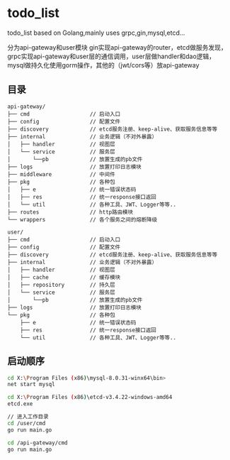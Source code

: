 # todo_list
todo_list based on Golang,mainly uses grpc,gin,mysql,etcd...

分为api-gateway和user模块
gin实现api-gateway的router，etcd做服务发现，grpc实现api-gateway和user层的通信调用，user层做handler和dao逻辑，mysql做持久化使用gorm操作，其他的（jwt/cors等）放api-gateway

## 目录

```
api-gateway/
├── cmd                   // 启动入口
├── config                // 配置文件
├── discovery             // etcd服务注册、keep-alive、获取服务信息等等
├── internal              // 业务逻辑（不对外暴露）
│   ├── handler           // 视图层
│   └── service           // 服务层
│       └──pb             // 放置生成的pb文件
├── logs                  // 放置打印日志模块
├── middleware            // 中间件
├── pkg                   // 各种包
│   ├── e                 // 统一错误状态码
│   ├── res               // 统一response接口返回
│   └── util              // 各种工具、JWT、Logger等等..
├── routes                // http路由模块
└── wrappers              // 各个服务之间的熔断降级
```

```
user/
├── cmd                   // 启动入口
├── config                // 配置文件
├── discovery             // etcd服务注册、keep-alive、获取服务信息等等
├── internal              // 业务逻辑（不对外暴露）
│   ├── handler           // 视图层
│   ├── cache             // 缓存模块
│   ├── repository        // 持久层
│   └── service           // 服务层
│       └──pb             // 放置生成的pb文件
├── logs                  // 放置打印日志模块
└── pkg                   // 各种包
    ├── e                 // 统一错误状态码
    ├── res               // 统一response接口返回
    └── util              // 各种工具、JWT、Logger等等..
```

## 启动顺序

```bash
cd X:\Program Files (x86)\mysql-8.0.31-winx64\bin>
net start mysql

cd X:\Program Files (x86)\etcd-v3.4.22-windows-amd64
etcd.exe

// 进入工作目录
cd /user/cmd
go run main.go

cd /api-gateway/cmd
go run main.go
```